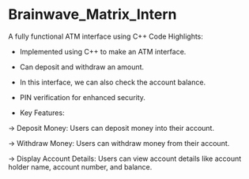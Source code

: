 # Brainwave_Matrix_Intern
A fully functional ATM interface using C++
Code Highlights:

- Implemented using C++ to make an ATM interface.

- Can deposit and withdraw an amount.

- In this interface, we can also check the account balance.

- PIN verification for enhanced security.
- Key Features:

-> Deposit Money: Users can deposit money into their account.

-> Withdraw Money: Users can withdraw money from their account.

-> Display Account Details: Users can view account details like account holder name, account number, and balance.


